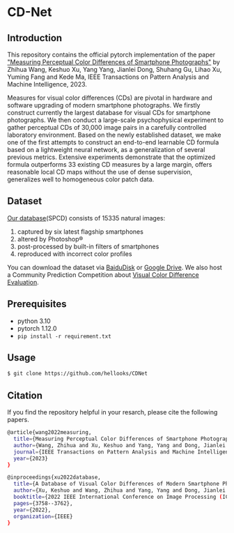 # CD-Net
## Introduction
This repository contains the official pytorch implementation of the paper ["Measuring Perceptual Color Differences of Smartphone Photographs"](https://arxiv.org/abs/2205.13489) by Zhihua Wang, Keshuo Xu, Yang Yang, Jianlei Dong, Shuhang Gu, Lihao Xu, Yuming Fang and Kede Ma, IEEE Transactions on Pattern Analysis and Machine Intelligence, 2023. 

Measures for visual color differences (CDs) are pivotal in hardware and software upgrading of modern smartphone photographs. We firstly construct currently the largest database for visual CDs for smartphone photographs. We then conduct a large-scale psychophysical experiment to gather perceptual CDs of 30,000 image pairs in a carefully controlled laboratory environment. Based on the newly established dataset, we make one of the first attempts to construct an end-to-end learnable CD formula based on a lightweight neural network, as a generalization of several previous metrics. Extensive experiments demonstrate that the optimized formula outperforms 33 existing CD measures by a large margin, offers reasonable local CD maps without the use of dense supervision, generalizes well to homogeneous color patch data.

## Dataset
[Our database](https://ieeexplore.ieee.org/abstract/document/9897498)(SPCD) consists of 15335 natural images:
1) captured by six latest flagship smartphones
2) altered by Photoshop®
3) post-processed by built-in filters of smartphones
4) reproduced with incorrect color profiles

You can download the dataset via [BaiduDisk](https://pan.baidu.com/s/18bzu-qhpMW3PqLTlVdoZRQ?pwd=txeh) or [Google Drive](https://drive.google.com/drive/folders/1Wh9fcDPviZcYWqCpXvnsJux1mnZ5WkCf?usp=share_link).
We also host a Community Prediction Competition about [Visual Color Difference Evaluation](https://www.kaggle.com/competitions/visual-color-difference-evaluation).
## Prerequisites
* python 3.10
* pytorch 1.12.0
* ``pip install -r requirement.txt``

## Usage
```sh
$ git clone https://github.com/hellooks/CDNet
```
## Citation
If you find the repository helpful in your resarch, please cite the following papers.
```sh
@article{wang2022measuring,
  title={Measuring Perceptual Color Differences of Smartphone Photographs},
  author={Wang, Zhihua and Xu, Keshuo and Yang, Yang and Dong, Jianlei and Gu, Shuhang and Xu, Lihao and Fang, Yuming and Ma, Kede},
  journal={IEEE Transactions on Pattern Analysis and Machine Intelligence (PAMI)},
  year={2023}
}
```
```sh
@inproceedings{xu2022database,
  title={A Database of Visual Color Differences of Modern Smartphone Photography},
  author={Xu, Keshuo and Wang, Zhihua and Yang, Yang and Dong, Jianlei and Xu, Lihao and Fang, Yuming and Ma, Kede},
  booktitle={2022 IEEE International Conference on Image Processing (ICIP)},
  pages={3758--3762},
  year={2022},
  organization={IEEE}
}
```
